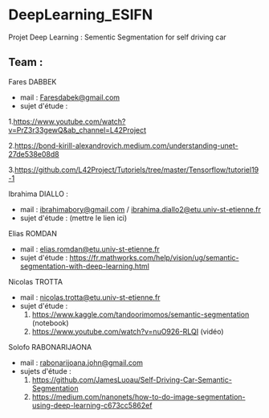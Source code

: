 # DeepLearning_ESIFN
Projet Deep Learning : Sementic Segmentation for self driving car

## Team :
Fares DABBEK  
 - mail : Faresdabek@gmail.com
 - sujet d'étude :
 
 1.https://www.youtube.com/watch?v=PrZ3r33gewQ&ab_channel=L42Project 
 
 2.https://bond-kirill-alexandrovich.medium.com/understanding-unet-27de538e08d8
 
 3.https://github.com/L42Project/Tutoriels/tree/master/Tensorflow/tutoriel19-1
 
Ibrahima DIALLO :
  - mail : ibrahimabory@gmail.com / ibrahima.diallo2@etu.univ-st-etienne.fr 
  - sujet d'étude : (mettre le lien ici) 
  
  
 Elias ROMDAN   
  - mail : elias.romdan@etu.univ-st-etienne.fr 
  - sujet d'étude : https://fr.mathworks.com/help/vision/ug/semantic-segmentation-with-deep-learning.html
  
  
 Nicolas TROTTA   
  - mail : nicolas.trotta@etu.univ-st-etienne.fr
  - sujet d'étude : 
    1. https://www.kaggle.com/tandoorimomos/semantic-segmentation (notebook)
    2. https://www.youtube.com/watch?v=nuO926-RLQI (vidéo)


Solofo RABONARIJAONA   
  - mail : rabonarijoana.john@gmail.com
  - sujets d'étude : 
    1. https://github.com/JamesLuoau/Self-Driving-Car-Semantic-Segmentation
    2. https://medium.com/nanonets/how-to-do-image-segmentation-using-deep-learning-c673cc5862ef
